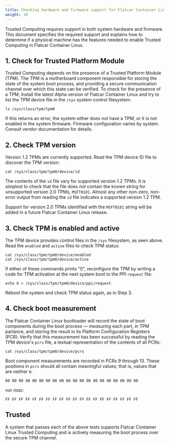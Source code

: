 ```yaml
---
title: Checking hardware and firmware support for Flatcar Container Linux Trusted Computing
weight: 10
---
```


Trusted Computing requires support in both system hardware and firmware. This document specifies the required support and explains how to determine if a physical machine has the features needed to enable Trusted Computing in Flatcar Container Linux.

## 1. Check for Trusted Platform Module

Trusted Computing depends on the presence of a Trusted Platform Module (TPM). The TPM is a motherboard component responsible for storing the state of the system boot process, and providing a secure communication channel over which this state can be verified. To check for the presence of a TPM, install the latest Alpha version of Flatcar Container Linux and try to list the TPM device file in the `/sys` system control filesystem:

```shell
ls /sys/class/tpm/tpm0
```

If this returns an error, the system either does not have a TPM, or it is not enabled in the system firmware. Firmware configuration varies by system. Consult vendor documentation for details.

## 2. Check TPM version

Version 1.2 TPMs are currently supported. Read the TPM device ID file to discover the TPM version:

```shell
cat /sys/class/tpm/tpm0/device/id
```

The contents of the `id` file vary for supported version 1.2 TPMs. It is simplest to check that the file does *not* contain the known string for unsupported version 2.0 TPMs, `MSFT0101`. Almost any other non-zero, non-error output from reading the `id` file indicates a supported version 1.2 TPM.

Support for version 2.0 TPMs identified with the `MSFT0101` string will be added in a future Flatcar Container Linux release.

## 3. Check TPM is enabled and active

The TPM device provides control files in the `/sys` filesystem, as seen above. Read the `enabled` and `active` files to check TPM status:

```shell
cat /sys/class/tpm/tpm0/device/enabled
cat /sys/class/tpm/tpm0/device/active
```

If either of these commands prints "0", reconfigure the TPM by writing a code for TPM activation at the next system boot to the PPI `request` file:

```shell
echo 6 > /sys/class/tpm/tpm0/device/ppi/request
```

Reboot the system and check TPM status again, as in Step 3.

## 4. Check boot measurement

The Flatcar Container Linux bootloader will record the state of boot components during the boot process &mdash; *measuring* each part, in TPM parlance, and storing the result in its Platform Configuration Registers (PCR). Verify that this measurement has been successful by reading the TPM device's `pcrs` file, a textual representation of the contents of all PCRs:

```shell
cat /sys/class/tpm/tpm0/device/pcrs
```

Boot component measurements are recorded in PCRs 9 through 13. These positions in `pcrs` should all contain meaningful values; that is, values that are neither `0`:

`00 00 00 00 00 00 00 00 00 00 00 00 00 00 00 00 00 00 00 00`

nor *max*:

`FF FF FF FF FF FF FF FF FF FF FF FF FF FF FF FF FF FF FF FF`

## Trusted

A system that passes each of the above tests supports Flatcar Container Linux Trusted Computing and is actively measuring the boot process over the secure TPM channel.
